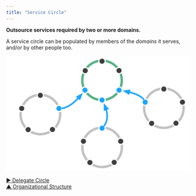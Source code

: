 ```yaml
---
title: "Service Circle"
---
```



**Outsource services required by two or more domains.**

A service circle can be populated by members of the <dfn data-info="Domain: A distinct area of influence, activity and decision making within an organization.">domains</dfn> it serves, and/or by other people too.

![Service Circle](img/structural-patterns/service-circle.png)


[&#9654; Delegate Circle](delegate-circle.html)<br/>[&#9650; Organizational Structure](organizational-structure.html)

